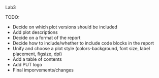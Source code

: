 Lab3

TODO:
- Decide on which plot versions should be included
- Add plot descriptions
- Decide on a format of the report
- Decide how to include/whether to include code blocks in the report
- Unify and choose a plot style (colors-background, font size, label placement, figsize, dpi)
- Add a table of contents
- Add PUT logo
- Final imporvements/changes
